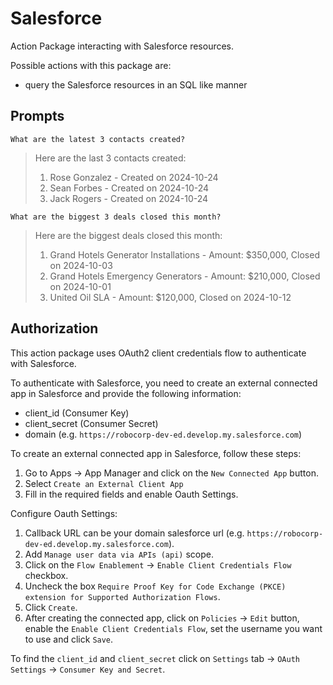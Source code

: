 # Salesforce

Action Package interacting with Salesforce resources.

Possible actions with this package are:

- query the Salesforce resources in an SQL like manner

## Prompts

```
What are the latest 3 contacts created?
```

> Here are the last 3 contacts created:
>
> 1. Rose Gonzalez - Created on 2024-10-24
> 2. Sean Forbes - Created on 2024-10-24
> 3. Jack Rogers - Created on 2024-10-24


```
What are the biggest 3 deals closed this month?
```

> Here are the biggest deals closed this month:
>
> 1. Grand Hotels Generator Installations - Amount: $350,000, Closed on 2024-10-03
> 2. Grand Hotels Emergency Generators - Amount: $210,000, Closed on 2024-10-01
> 3. United Oil SLA - Amount: $120,000, Closed on 2024-10-12

## Authorization

This action package uses OAuth2 client credentials flow to authenticate with Salesforce.

To authenticate with Salesforce, you need to create an external connected app in Salesforce and provide the following information:

- client_id (Consumer Key)
- client_secret (Consumer Secret)
- domain (e.g.  `https://robocorp-dev-ed.develop.my.salesforce.com`)

To create an external connected app in Salesforce, follow these steps:

1. Go to Apps -> App Manager and click on the `New Connected App` button.
2. Select `Create an External Client App`
3. Fill in the required fields and enable Oauth Settings.

Configure Oauth Settings:

1. Callback URL can be your domain salesforce url (e.g. `https://robocorp-dev-ed.develop.my.salesforce.com`).
2. Add `Manage user data via APIs (api)` scope.
3. Click on the `Flow Enablement` -> `Enable Client Credentials Flow` checkbox.
4. Uncheck the box `Require Proof Key for Code Exchange (PKCE) extension for Supported Authorization Flows`.
5. Click `Create`.
6. After creating the connected app, click on `Policies` -> `Edit` button, enable the `Enable Client Credentials Flow`, set the username you want to use and click `Save`.

To find the `client_id` and `client_secret` click on `Settings` tab -> `OAuth Settings` -> `Consumer Key and Secret`.

